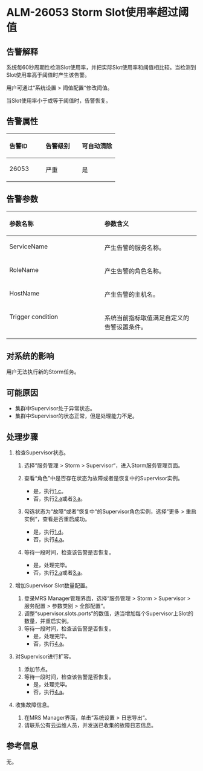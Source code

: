 # ALM-26053 Storm Slot使用率超过阈值<a name="ZH-CN_TOPIC_0093195077"></a>

## 告警解释<a name="zh-cn_topic_0053790967_section32908243175620"></a>

系统每60秒周期性检测Slot使用率，并把实际Slot使用率和阈值相比较。当检测到Slot使用率高于阈值时产生该告警。

用户可通过“系统设置 \> 阈值配置“修改阈值。

当Slot使用率小于或等于阈值时，告警恢复。

## 告警属性<a name="zh-cn_topic_0053790967_section21771461175620"></a>

<a name="zh-cn_topic_0053790967_table18657878175620"></a>
<table><thead align="left"><tr id="zh-cn_topic_0053790967_row25584845175620"><th class="cellrowborder" valign="top" width="33.33333333333333%" id="mcps1.1.4.1.1"><p id="zh-cn_topic_0053790967_p59106577175620"><a name="zh-cn_topic_0053790967_p59106577175620"></a><a name="zh-cn_topic_0053790967_p59106577175620"></a><strong id="zh-cn_topic_0053790967_b62197145175620"><a name="zh-cn_topic_0053790967_b62197145175620"></a><a name="zh-cn_topic_0053790967_b62197145175620"></a>告警ID</strong></p>
</th>
<th class="cellrowborder" valign="top" width="33.33333333333333%" id="mcps1.1.4.1.2"><p id="zh-cn_topic_0053790967_p4803980175620"><a name="zh-cn_topic_0053790967_p4803980175620"></a><a name="zh-cn_topic_0053790967_p4803980175620"></a><strong id="zh-cn_topic_0053790967_b43235825175620"><a name="zh-cn_topic_0053790967_b43235825175620"></a><a name="zh-cn_topic_0053790967_b43235825175620"></a>告警级别</strong></p>
</th>
<th class="cellrowborder" valign="top" width="33.33333333333333%" id="mcps1.1.4.1.3"><p id="zh-cn_topic_0053790967_p12440926175620"><a name="zh-cn_topic_0053790967_p12440926175620"></a><a name="zh-cn_topic_0053790967_p12440926175620"></a><strong id="zh-cn_topic_0053790967_b44859472175620"><a name="zh-cn_topic_0053790967_b44859472175620"></a><a name="zh-cn_topic_0053790967_b44859472175620"></a>可自动清除</strong></p>
</th>
</tr>
</thead>
<tbody><tr id="zh-cn_topic_0053790967_row9738609175620"><td class="cellrowborder" valign="top" width="33.33333333333333%" headers="mcps1.1.4.1.1 "><p id="zh-cn_topic_0053790967_p420326841881"><a name="zh-cn_topic_0053790967_p420326841881"></a><a name="zh-cn_topic_0053790967_p420326841881"></a>26053</p>
</td>
<td class="cellrowborder" valign="top" width="33.33333333333333%" headers="mcps1.1.4.1.2 "><p id="zh-cn_topic_0053790967_p492042251881"><a name="zh-cn_topic_0053790967_p492042251881"></a><a name="zh-cn_topic_0053790967_p492042251881"></a>严重</p>
</td>
<td class="cellrowborder" valign="top" width="33.33333333333333%" headers="mcps1.1.4.1.3 "><p id="zh-cn_topic_0053790967_p261193031881"><a name="zh-cn_topic_0053790967_p261193031881"></a><a name="zh-cn_topic_0053790967_p261193031881"></a>是</p>
</td>
</tr>
</tbody>
</table>

## 告警参数<a name="zh-cn_topic_0053790967_section8062366175620"></a>

<a name="zh-cn_topic_0053790967_table49071894175620"></a>
<table><thead align="left"><tr id="zh-cn_topic_0053790967_row19751123175620"><th class="cellrowborder" valign="top" width="50%" id="mcps1.1.3.1.1"><p id="zh-cn_topic_0053790967_p56337144175620"><a name="zh-cn_topic_0053790967_p56337144175620"></a><a name="zh-cn_topic_0053790967_p56337144175620"></a><strong id="zh-cn_topic_0053790967_b37272250175620"><a name="zh-cn_topic_0053790967_b37272250175620"></a><a name="zh-cn_topic_0053790967_b37272250175620"></a>参数名称</strong></p>
</th>
<th class="cellrowborder" valign="top" width="50%" id="mcps1.1.3.1.2"><p id="zh-cn_topic_0053790967_p66262301175620"><a name="zh-cn_topic_0053790967_p66262301175620"></a><a name="zh-cn_topic_0053790967_p66262301175620"></a><strong id="zh-cn_topic_0053790967_b59489799175620"><a name="zh-cn_topic_0053790967_b59489799175620"></a><a name="zh-cn_topic_0053790967_b59489799175620"></a>参数含义</strong></p>
</th>
</tr>
</thead>
<tbody><tr id="zh-cn_topic_0053790967_row53944385175620"><td class="cellrowborder" valign="top" width="50%" headers="mcps1.1.3.1.1 "><p id="zh-cn_topic_0053790967_p1213631718815"><a name="zh-cn_topic_0053790967_p1213631718815"></a><a name="zh-cn_topic_0053790967_p1213631718815"></a>ServiceName</p>
</td>
<td class="cellrowborder" valign="top" width="50%" headers="mcps1.1.3.1.2 "><p id="zh-cn_topic_0053790967_p4351758218815"><a name="zh-cn_topic_0053790967_p4351758218815"></a><a name="zh-cn_topic_0053790967_p4351758218815"></a>产生告警的服务名称。</p>
</td>
</tr>
<tr id="zh-cn_topic_0053790967_row39776827175620"><td class="cellrowborder" valign="top" width="50%" headers="mcps1.1.3.1.1 "><p id="zh-cn_topic_0053790967_p4893377818815"><a name="zh-cn_topic_0053790967_p4893377818815"></a><a name="zh-cn_topic_0053790967_p4893377818815"></a>RoleName</p>
</td>
<td class="cellrowborder" valign="top" width="50%" headers="mcps1.1.3.1.2 "><p id="zh-cn_topic_0053790967_p421312018815"><a name="zh-cn_topic_0053790967_p421312018815"></a><a name="zh-cn_topic_0053790967_p421312018815"></a>产生告警的角色名称。</p>
</td>
</tr>
<tr id="zh-cn_topic_0053790967_row38777247175620"><td class="cellrowborder" valign="top" width="50%" headers="mcps1.1.3.1.1 "><p id="zh-cn_topic_0053790967_p5146605718815"><a name="zh-cn_topic_0053790967_p5146605718815"></a><a name="zh-cn_topic_0053790967_p5146605718815"></a>HostName</p>
</td>
<td class="cellrowborder" valign="top" width="50%" headers="mcps1.1.3.1.2 "><p id="zh-cn_topic_0053790967_p800105218815"><a name="zh-cn_topic_0053790967_p800105218815"></a><a name="zh-cn_topic_0053790967_p800105218815"></a>产生告警的主机名。</p>
</td>
</tr>
<tr id="zh-cn_topic_0053790967_row5746391418810"><td class="cellrowborder" valign="top" width="50%" headers="mcps1.1.3.1.1 "><p id="zh-cn_topic_0053790967_p6140530018815"><a name="zh-cn_topic_0053790967_p6140530018815"></a><a name="zh-cn_topic_0053790967_p6140530018815"></a>Trigger condition</p>
</td>
<td class="cellrowborder" valign="top" width="50%" headers="mcps1.1.3.1.2 "><p id="zh-cn_topic_0053790967_p777338418815"><a name="zh-cn_topic_0053790967_p777338418815"></a><a name="zh-cn_topic_0053790967_p777338418815"></a>系统当前指标取值满足自定义的告警设置条件。</p>
</td>
</tr>
</tbody>
</table>

## 对系统的影响<a name="zh-cn_topic_0053790967_section3251753175620"></a>

用户无法执行新的Storm任务。

## 可能原因<a name="zh-cn_topic_0053790967_section21717983175620"></a>

-   集群中Supervisor处于异常状态。
-   集群中Supervisor的状态正常，但是处理能力不足。

## 处理步骤<a name="zh-cn_topic_0053790967_section7979165175620"></a>

1.  检查Supervisor状态。
    1.  选择“服务管理 \> Storm \> Supervisor“，进入Storm服务管理页面。
    2.  查看“角色”中是否存在状态为故障或者是恢复中的Supervisor实例。
        -   是，执行[1.c](#zh-cn_topic_0053790967_li6671657118374)。
        -   否，执行[2.a](#zh-cn_topic_0053790967_li25471780183642)或者[3.a](#zh-cn_topic_0053790967_li22838295183633)。

    3.  <a name="zh-cn_topic_0053790967_li6671657118374"></a>勾选状态为“故障“或者“恢复中“的Supervisor角色实例，选择“更多 \> 重启实例“，查看是否重启成功。
        -   是，执行[1.d](#zh-cn_topic_0053790967_li5198268318374)。
        -   否，执行[4.a](#zh-cn_topic_0053790967_li7366709183627)。

    4.  <a name="zh-cn_topic_0053790967_li5198268318374"></a>等待一段时间，检查该告警是否恢复。
        -   是，处理完毕。
        -   否，执行[2.a](#zh-cn_topic_0053790967_li25471780183642)或者[3.a](#zh-cn_topic_0053790967_li22838295183633)。


2.  增加Supervisor Slot数量配置。
    1.  <a name="zh-cn_topic_0053790967_li25471780183642"></a>登录MRS Manager管理界面，选择“服务管理 \> Storm \> Supervisor \> 服务配置 \> 参数类别 \> 全部配置“。
    2.  调整“supervisor.slots.ports“的数值，适当增加每个Supervisor上Slot的数量，并重启实例。
    3.  等待一段时间，检查该告警是否恢复。
        -   是，处理完毕。
        -   否，执行[4.a](#zh-cn_topic_0053790967_li7366709183627)。


3.  对Supervisor进行扩容。
    1.  <a name="zh-cn_topic_0053790967_li22838295183633"></a>添加节点。
    2.  等待一段时间，检查该告警是否恢复。
        -   是，处理完毕。
        -   否，执行[4.a](#zh-cn_topic_0053790967_li7366709183627)。


4.  收集故障信息。
    1.  <a name="zh-cn_topic_0053790967_li7366709183627"></a>在MRS Manager界面，单击“系统设置 \> 日志导出“。
    2.  请联系公有云运维人员，并发送已收集的故障日志信息。


## 参考信息<a name="zh-cn_topic_0053790967_section42067024175620"></a>

无。

